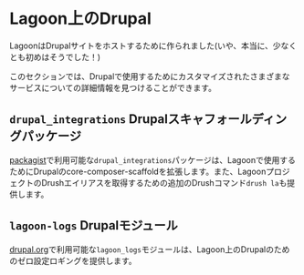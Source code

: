 # Lagoon上のDrupal

LagoonはDrupalサイトをホストするために作られました(いや、本当に、少なくとも初めはそうでした！)

このセクションでは、Drupalで使用するためにカスタマイズされたさまざまなサービスについての詳細情報を見つけることができます。

## `drupal_integrations` Drupalスキャフォールディングパッケージ

[packagist](https://packagist.org/packages/amazeeio/drupal_integrations)で利用可能な`drupal_integrations`パッケージは、Lagoonで使用するためにDrupalのcore-composer-scaffoldを拡張します。また、LagoonプロジェクトのDrushエイリアスを取得するための追加のDrushコマンド`drush la`も提供します。

## `lagoon-logs` Drupalモジュール

[drupal.org](https://www.drupal.org/project/lagoon_logs)で利用可能な`lagoon_logs`モジュールは、Lagoon上のDrupalのためのゼロ設定ロギングを提供します。
